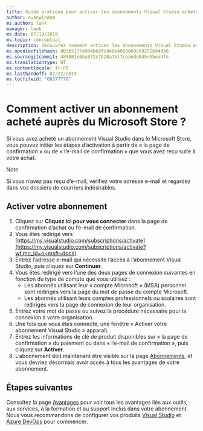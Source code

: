```yaml
---
title: Guide pratique pour activer les abonnements Visual Studio achetés dans le Microsoft Store | Microsoft Docs
author: evanwindom
ms.author: lank
manager: lank
ms.date: 07/19/2019
ms.topic: conceptual
description: Découvrez comment activer les abonnements Visual Studio achetés dans le Microsoft Store.
ms.openlocfilehash: d03b5137a904b68fc848e4058069c89252b94d38
ms.sourcegitcommit: 485881e6ba872c7b28a7b17ceaede845e5bea4fe
ms.translationtype: HT
ms.contentlocale: fr-FR
ms.lasthandoff: 07/22/2019
ms.locfileid: "68377778"
---
```

# <a name="how-do-i-activate-a-subscription-acquired-from-the-microsoft-store"></a>Comment activer un abonnement acheté auprès du Microsoft Store ?
Si vous avez acheté un abonnement Visual Studio dans le Microsoft Store, vous pouvez initier les étapes d’activation à partir de « la page de confirmation » ou de « l’e-mail de confirmation » que vous avez reçu suite à votre achat.

> [!NOTE]
> Si vous n’avez pas reçu d’e-mail, vérifiez votre adresse e-mail et regardez dans vos dossiers de courriers indésirables.

## <a name="activate-your-subscription"></a>Activer votre abonnement
1. Cliquez sur **Cliquez ici pour vous connecter** dans la page de confirmation d’achat ou l’e-mail de confirmation.
2. Vous êtes redirigé vers [https://my.visualstudio.com/subscriptions/activate](https://my.visualstudio.com/subscriptions/activate?wt.mc_id=o~msft~docs).
3. Entrez l’adresse e-mail qui nécessite l’accès à l’abonnement Visual Studio, puis cliquez sur **Continuer**.
4. Vous êtes redirigé vers l’une des deux pages de connexion suivantes en fonction du type de compte que vous utilisez :
    - Les abonnés utilisant leur « compte Microsoft » (MSA) personnel sont redirigés vers la page du mot de passe du compte Microsoft.
    - Les abonnés utilisant leurs comptes professionnels ou scolaires sont redirigés vers la page de connexion de leur organisation.
5. Entrez votre mot de passe ou suivez la procédure nécessaire pour la connexion à votre organisation.
6. Une fois que vous êtes connecté, une fenêtre « Activer votre abonnement Visual Studio » apparaît.
7. Entrez les informations de clé de produit disponibles sur « la page de confirmation » du paiement ou dans « l’e-mail de confirmation », puis cliquez sur **Activer**.
8. L’abonnement doit maintenant être visible sur la page [Abonnements](https://my.visualstudio.com/subscriptions?wt.mc_id=o~msft~docs), et vous devriez désormais avoir accès à tous les avantages de votre abonnement.

## <a name="next-steps"></a>Étapes suivantes
Consultez la page [Avantages](https://my.visualstudio.com/benefits?wt.mc_id=o~msft~docs) pour voir tous les avantages liés aux outils, aux services, à la formation et au support inclus dans votre abonnement.  Nous vous recommandons de configurer vos produits [Visual Studio](vs-ide-benefit.md) et [Azure DevOps](vs-azure-devops.md) pour commencer. 